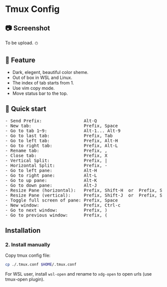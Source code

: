 # Tmux Config

## 📷 Screenshot

To be upload. ⛄

## 🐧 Feature

- Dark, elegent, beautiful color sheme.
- Out of box in WSL and Linux.
- The index of tab starts from 1.
- Use vim copy mode.
- Move status bar to the top.

## 🚀 Quick start

<pre>
- Send Prefix:                <kbd>Alt</kbd>-<kbd>Q</kbd>
- New tab:                    <kbd>Prefix</kbd>, <kbd>Space</kbd>
- Go to tab 1~9:              <kbd>Alt</kbd>-<kbd>1</kbd>... <kbd>Alt</kbd>-<kbd>9</kbd>
- Go to last tab:             <kbd>Prefix</kbd>, <kbd>Tab</kbd>
- Go to left tab:             <kbd>Prefix</kbd>, <kbd>Alt</kbd>-<kbd>H</kbd>
- Go to right tab:            <kbd>Prefix</kbd>, <kbd>Alt</kbd>-<kbd>L</kbd>
- Rename tab:                 <kbd>Prefix</kbd>, <kbd>,</kbd>
- Close tab:                  <kbd>Prefix</kbd>, <kbd>X</kbd>
- Vertical Split:             <kbd>Prefix</kbd>, <kbd>|</kbd>
- Horizontal Split:           <kbd>Prefix</kbd>, <kbd>-</kbd>
- Go to left pane:            <kbd>Alt</kbd>-<kbd>H</kbd>
- Go to right pane:           <kbd>Alt</kbd>-<kbd>L</kbd>
- Go to up pane:              <kbd>Alt</kbd>-<kbd>K</kbd>
- Go to down pane:            <kbd>Alt</kbd>-<kbd>J</kbd>
- Resize Pane (horizontal):   <kbd>Prefix</kbd>, <kbd>Shift</kbd>-<kbd>H</kbd>  or  <kbd>Prefix</kbd>, <kbd>Shift</kbd>-<kbd>L</kbd>
- Resize Pane (vertical):     <kbd>Prefix</kbd>, <kbd>Shift</kbd>-<kbd>J</kbd>  or  <kbd>Prefix</kbd>, <kbd>Shift</kbd>-<kbd>K</kbd>
- Toggle full screen of pane: <kbd>Prefix</kbd>, <kbd>Space</kbd>
- New window:                 <kbd>Prefix</kbd>, <kbd>Ctrl</kbd>-<kbd>c</kbd>
- Go to next window:          <kbd>Prefix</kbd>, <kbd>)</kbd>
- Go to previous window:      <kbd>Prefix</kbd>, <kbd>(</kbd>
</pre>


## Installation

### 2. Install manually


Copy tmux config file:


```bash
cp ./.tmux.conf $HOME/.tmux.conf
```


For WSL user, install `wsl-open` and rename to `xdg-open` to open urls (use
tmux-open plugin).
